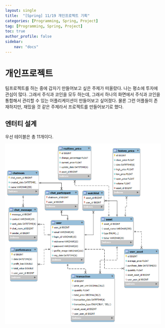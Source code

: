 ```yaml
---
layout: single
title:  "[Spring] 11/19 개인프로젝트 기획"
categories: [Programming, Spring, Project]
tag: [Programming, Spring, Project]
toc: true
author_profile: false
sidebar:
    nav: "docs"
---
```


# 개인프로젝트

팀프로젝트를 하는 중에 갑자기 만들어보고 싶은 주제가 떠올랐다. 나는 평소에 투자에 관심이 많다. 그래서 주식과 코인을 모두 하는데, 그래서 하나의 화면에서 주식과 코인을 통합해서 관리할 수 있는 어플리케이션이 만들어보고 싶어졌다. 물론 그런 어플들이 존재하지만, 재밌을 것 같은 주제라서 프로젝트를 만들어보기로 했다.

## 엔터티 설계

우선 테이블은 총 11개이다.

![ERD](/images/2024-11-19-개인프로젝트/ERD.png)